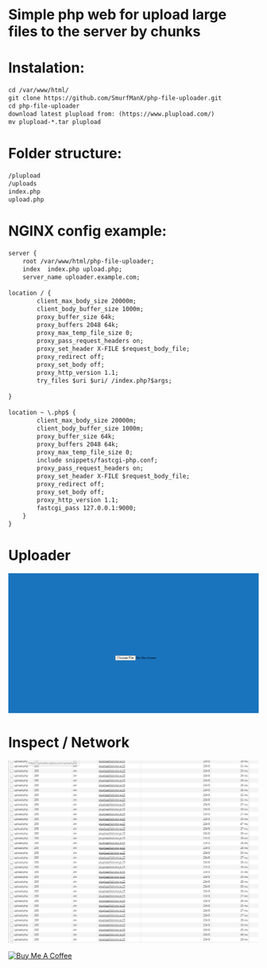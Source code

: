 # Simple  php web for upload large files to the server by chunks

# Instalation:

```
cd /var/www/html/
git clone https://github.com/SmurfManX/php-file-uploader.git
cd php-file-uploader
download latest plupload from: (https://www.plupload.com/)
mv plupload-*.tar plupload 
```


# Folder structure:
```
/plupload
/uploads
index.php
upload.php
```
# NGINX config example:
```
server {
    root /var/www/html/php-file-uploader;
    index  index.php upload.php;
    server_name uploader.example.com;

location / {
        client_max_body_size 20000m;
        client_body_buffer_size 1000m;
        proxy_buffer_size 64k;
        proxy_buffers 2048 64k;
        proxy_max_temp_file_size 0;
        proxy_pass_request_headers on;
        proxy_set_header X-FILE $request_body_file;
        proxy_redirect off;
        proxy_set_body off;
        proxy_http_version 1.1;
        try_files $uri $uri/ /index.php?$args;

}

location ~ \.php$ {
        client_max_body_size 20000m;
        client_body_buffer_size 1000m;
        proxy_buffer_size 64k;
        proxy_buffers 2048 64k;
        proxy_max_temp_file_size 0;
        include snippets/fastcgi-php.conf;
        proxy_pass_request_headers on;
        proxy_set_header X-FILE $request_body_file;
        proxy_redirect off;
        proxy_set_body off;
        proxy_http_version 1.1;
        fastcgi_pass 127.0.0.1:9000;
    }
}
```
# Uploader
![plot](./uploader.png)

# Inspect / Network
![plot](./inspect.png)

<a href="https://www.buymeacoffee.com/smurfmanx" target="_blank"><img src="https://cdn.buymeacoffee.com/buttons/default-orange.png" alt="Buy Me A Coffee" height="41" width="174"></a>

